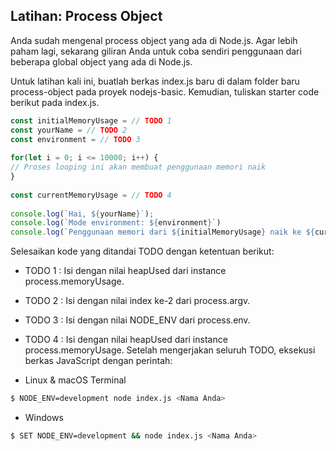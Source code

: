 ## Latihan: Process Object
Anda sudah mengenal process object yang ada di Node.js. Agar lebih paham lagi, sekarang giliran Anda untuk coba sendiri penggunaan dari beberapa global object yang ada di Node.js.

Untuk latihan kali ini, buatlah berkas index.js baru di dalam folder baru process-object pada proyek nodejs-basic.
Kemudian, tuliskan starter code berikut pada index.js.
```js
const initialMemoryUsage = // TODO 1
const yourName = // TODO 2
const environment = // TODO 3
 
for(let i = 0; i <= 10000; i++) {
// Proses looping ini akan membuat penggunaan memori naik
}
 
const currentMemoryUsage = // TODO 4
 
console.log(`Hai, ${yourName}`);
console.log(`Mode environment: ${environment}`)
console.log(`Penggunaan memori dari ${initialMemoryUsage} naik ke ${currentMemoryUsage}`);
```

Selesaikan kode yang ditandai TODO dengan ketentuan berikut:

- TODO 1 : Isi dengan nilai heapUsed dari instance process.memoryUsage.
- TODO 2 : Isi dengan nilai index ke-2 dari process.argv.
- TODO 3 : Isi dengan nilai NODE_ENV dari process.env.
- TODO 4 : Isi dengan nilai heapUsed dari instance process.memoryUsage.
Setelah mengerjakan seluruh TODO, eksekusi berkas JavaScript dengan perintah: 

- Linux & macOS Terminal
```bash
$ NODE_ENV=development node index.js <Nama Anda>
```
- Windows
```bash
$ SET NODE_ENV=development && node index.js <Nama Anda> 
```